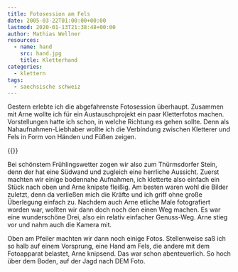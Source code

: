```yaml
---
title: Fotosession am Fels
date: 2005-03-22T01:00:00+00:00
lastmod: 2020-01-13T21:38:48+00:00
author: Mathias Wellner
resources:
  - name: hand
    src: hand.jpg
    title: Kletterhand
categories:
  - klettern
tags:
  - saechsische schweiz
---
```

Gestern erlebte ich die abgefahrenste Fotosession überhaupt. Zusammen mit Arne wollte ich für ein Austauschprojekt ein paar Kletterfotos machen. Vorstellungen hatte ich schon, in welche Richtung es gehen sollte. Denn als Nahaufnahmen-Liebhaber wollte ich die Verbindung zwischen Kletterer und Fels in Form von Händen und Füßen zeigen.
<!--more-->

{{<responsive-image name="hand">}}

Bei schönstem Frühlingswetter zogen wir also zum Thürmsdorfer Stein, denn der hat eine Südwand und zugleich eine herrliche Aussicht. Zuerst machten wir einige bodennahe Aufnahmen, ich kletterte also einfach ein Stück nach oben und Arne knipste fleißig. Am besten waren wohl die Bilder zuletzt, denn da verließen mich die Kräfte und ich griff ohne große Überlegung einfach zu. Nachdem auch Arne etliche Male fotografiert worden war, wollten wir dann doch noch den einen Weg machen. Es war eine wunderschöne Drei, also ein relativ einfacher Genuss-Weg. Arne stieg vor und nahm auch die Kamera mit.

Oben am Pfeiler machten wir dann noch einige Fotos. Stellenweise saß ich so halb auf einem Vorsprung, eine Hand am Fels, die andere mit dem Fotoapparat belastet, Arne knipsend. Das war schon abenteuerlich. So hoch über dem Boden, auf der Jagd nach DEM Foto.